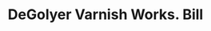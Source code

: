 ---
doi: 10.7916/D87H2WPV
date_other: '1930'
date_other_textual: 1930-1939
form: printed ephemera
genre:
- Invoices
name:
- DeGolyer Varnish Works
object_in_context_url: https://biggert.cul.columbia.edu/items/view/ave_biggert_01214
subject_hierarchical_geographic:
- Troy, New York, United States
subject_name:
- DeGolyer Varnish Works
title: DeGolyer Varnish Works. Bill
sort_title: DeGolyer Varnish Works. Bill
call_number: ave_biggert_01214
coordinates:
- 42.73166666666667,-73.69250000000001
pid: ave_biggert_01214
identifiers: ave_biggert_01214
thumbnail: https://derivativo-1.library.columbia.edu/iiif/2/ldpd:343373/full/!256,256/0/native.jpg
permalink: /biggert/ave_biggert_01214/
layout: iiif-image-page
---